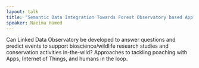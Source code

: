 ```yaml
---
layout: talk
title: "Semantic Data Integration Towards Forest Observatory based App Ecosystem"
speaker: Naeima Hamed
---
```


Can Linked Data Observatory be developed to answer questions and predict events to support bioscience/wildlife research studies and conservation activities in-the-wild? Approaches to tackling poaching with Apps, Internet of Things, and humans in the loop.
